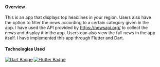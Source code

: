 #### Overview

This is an app that displays top headlines in your region.
Users also have the option to filter the news according to a certain category given in the app.
I have used the API provided by https://newsapi.org/ to collect the news and display it in the app.
Users can also view the full news in the app itself.
I have implemented this app through Flutter and Dart.

#### Technologies Used

[![Dart Badge](https://img.shields.io/badge/-Dart-61DBFB?style=for-the-badge&labelColor=black&logo=dart&logoColor=61DBFB)](https://github.com/satviksriv/news_app) [![Flutter Badge](https://img.shields.io/badge/-flutter-007acc?style=for-the-badge&labelColor=black&logo=flutter&logoColor=007acc)](https://github.com/satviksriv/news_app) 

